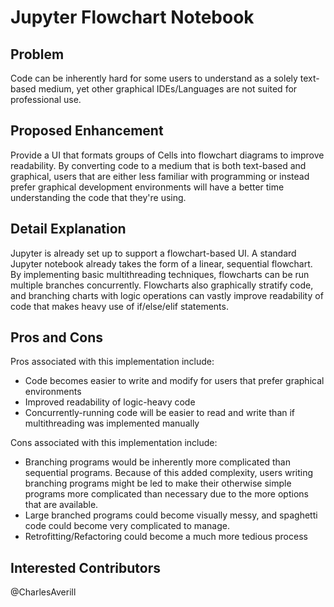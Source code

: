 # Jupyter Flowchart Notebook

## Problem
Code can be inherently hard for some users to understand as a solely text-based medium, yet other graphical IDEs/Languages are not
suited for professional use. 

## Proposed Enhancement

Provide a UI that formats groups of Cells into flowchart diagrams to improve readability. By converting code to a medium that is both text-based and graphical, users that are either less familiar with programming or instead prefer graphical development environments will have a better time understanding the code that they're using.

## Detail Explanation

Jupyter is already set up to support a flowchart-based UI. A standard Jupyter notebook already takes the form of a linear,
sequential flowchart. By implementing basic multithreading techniques, flowcharts can be run multiple branches concurrently. Flowcharts also graphically stratify code, and branching charts with logic operations can vastly improve readability of code that makes heavy use of if/else/elif statements.

## Pros and Cons

Pros associated with this implementation include:
* Code becomes easier to write and modify for users that prefer graphical environments
* Improved readability of logic-heavy code
* Concurrently-running code will be easier to read and write than if multithreading was implemented manually

Cons associated with this implementation include:
* Branching programs would be inherently more complicated than sequential programs. Because of this added complexity, users writing branching programs might be led to make their otherwise simple programs more complicated than necessary due to the more options that are available.
* Large branched programs could become visually messy, and spaghetti code could become very complicated to manage.
* Retrofitting/Refactoring could become a much more tedious process

## Interested Contributors
@CharlesAverill
